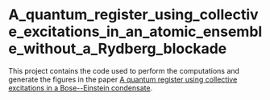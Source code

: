 # A_quantum_register_using_collective_excitations_in_an_atomic_ensemble_without_a_Rydberg_blockade

This project contains the code used to perform the computations and generate the figures in the paper [A quantum register using collective excitations in a Bose--Einstein condensate]([https://doi.org/10.48550/arXiv.2211.09252](https://doi.org/10.21468/SciPostPhys.15.5.188)https://doi.org/10.21468/SciPostPhys.15.5.188).
